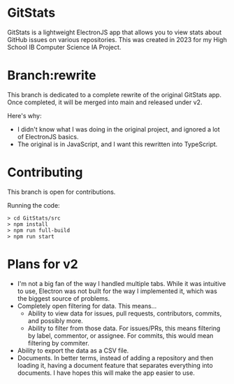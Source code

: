 # GitStats
GitStats is a lightweight ElectronJS app that allows you to view stats about GitHub issues on various repositories. This was created in 2023 for my High School IB Computer Science IA Project.

# Branch:rewrite
This branch is dedicated to a complete rewrite of the original GitStats app. Once completed, it will be merged into main and released under v2.

Here's why:
- I didn't know what I was doing in the original project, and ignored a lot of ElectronJS basics.
- The original is in JavaScript, and I want this rewritten into TypeScript.

# Contributing
This branch is open for contributions.

Running the code:
```
> cd GitStats/src
> npm install
> npm run full-build
> npm run start
```

# Plans for v2
- I'm not a big fan of the way I handled multiple tabs. While it was intuitive to use, Electron was not built for the way I implemented it, which was the biggest source of problems.
- Completely open filtering for data. This means...
    - Ability to view data for issues, pull requests, contributors, commits, and possibly more.
    - Ability to filter from those data. For issues/PRs, this means filtering by label, commentor, or assignee. For commits, this would mean filtering by commiter.
- Ability to export the data as a CSV file.
- Documents. In better terms, instead of adding a repository and then loading it, having a document feature that separates everything into documents. I have hopes this will make the app easier to use.